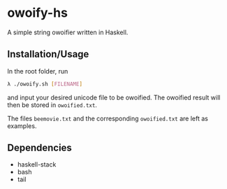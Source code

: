 # owoify-hs
A simple string owoifier written in Haskell.

## Installation/Usage
In the root folder, run
```bash
λ ./owoify.sh [FILENAME]
```
and input your desired unicode file to be owoified. The owoified result will then be stored in `owoified.txt`. 

The files `beemovie.txt` and the corresponding `owoified.txt` are left as examples.

## Dependencies
* haskell-stack
* bash
* tail
